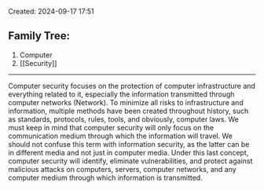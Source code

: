 Created: 2024-09-17 17:51
## Family Tree:
1. Computer
2. [[Security]]
-- -
Computer security focuses on the protection of computer infrastructure and everything related to it, especially the information transmitted through computer networks (Network). To minimize all risks to infrastructure and information, multiple methods have been created throughout history, such as standards, protocols, rules, tools, and obviously, computer laws. We must keep in mind that computer security will only focus on the communication medium through which the information will travel. We should not confuse this term with information security, as the latter can be in different media and not just in computer media. Under this last concept, computer security will identify, eliminate vulnerabilities, and protect against malicious attacks on computers, servers, computer networks, and any computer medium through which information is transmitted.
